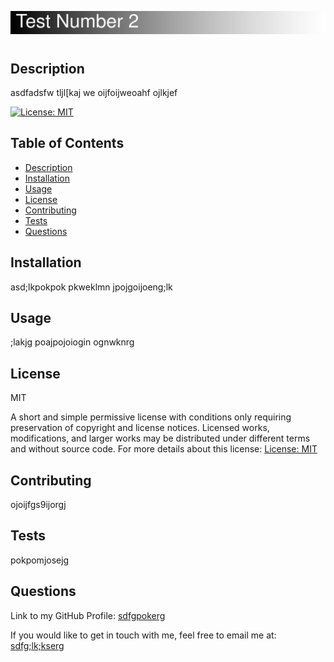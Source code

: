 
![Title with a gradient](./title.svg)

#

## Description
asdfadsfw tljl[kaj we oijfoijweoahf ojlkjef

[![License: MIT](https://img.shields.io/badge/License-MIT-yellow.svg?style=for-the-badge)](https://opensource.org/licenses/MIT)

## Table of Contents

* [Description](#description)
* [Installation](#installation)
* [Usage](#usage)
* [License](#license)
* [Contributing](#contributing)
* [Tests](#tests)
* [Questions](#questions)

## Installation
asd;lkpokpok pkweklmn jpojgoijoeng;lk

## Usage
;lakjg poajpojoiogin ognwknrg 

## License
MIT

A short and simple permissive license with conditions only requiring preservation of copyright and license notices. Licensed works, modifications, and larger works may be distributed under different terms and without source code. For more details about this license: [License: MIT](https://opensource.org/licenses/MIT)

## Contributing
ojoijfgs9ijorgj 

## Tests
pokpomjosejg

## Questions
Link to my GitHub Profile: [sdfgpokerg](https://github.com/sdfgpokerg)

If you would like to get in touch with me, feel free to email me at: [sdfg;lk;kserg](mailto:sdfg;lk;kserg)
